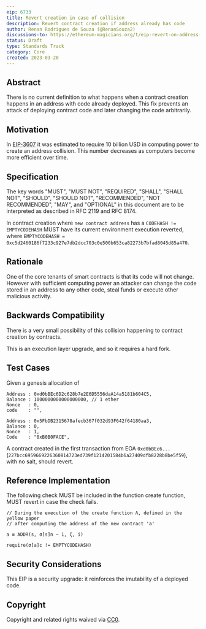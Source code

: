 ```yaml
---
eip: 6733
title: Revert creation in case of collision
description: Revert contract creation if address already has code
author: Renan Rodrigues de Souza (@RenanSouza2)
discussions-to: https://ethereum-magicians.org/t/eip-revert-on-address-collision/13442
status: Draft
type: Standards Track
category: Core
created: 2023-03-20
---
```


## Abstract

There is no current definition to what happens when a contract creation happens in an address with code already deployed. This fix prevents an attack of deploying contract code and later changing the code arbitrarily.

## Motivation

In [EIP-3607](./eip-3607.md) it was estimated to require 10 billion USD in computing power to create an address collision. This number decreases as computers become more efficient over time.

## Specification

The key words "MUST", "MUST NOT", "REQUIRED", "SHALL", "SHALL NOT", "SHOULD", "SHOULD NOT", "RECOMMENDED", "NOT RECOMMENDED", "MAY", and "OPTIONAL" in this document are to be interpreted as described in RFC 2119 and RFC 8174.

In contract creation where `new contract address` has a `CODEHASH != EMPTYCODEHASH` MUST have its current environment execution reverted, where `EMPTYCODEHASH = 0xc5d2460186f7233c927e7db2dcc703c0e500b653ca82273b7bfad8045d85a470`.

## Rationale

One of the core tenants of smart contracts is that its code will not change. However with sufficient computing power an attacker can change the code stored in an address to any other code, steal funds or execute other malicious activity.

## Backwards Compatibility

There is a very small possibility of this collision happening to contract creation by contracts.

This is an execution layer upgrade, and so it requires a hard fork.

## Test Cases

Given a genesis allocation of

```
Address : 0xd0bBEc6D2c628b7e2E6D5556daA14a5181b604C5,
Balance : 1000000000000000000, // 1 ether
Nonce   : 0,
code    : "",

Address : 0x5FbDB2315678afecb367f032d93F642f64180aa3,
Balance : 0,
Nonce   : 1,
Code    : "0xB0B0FACE",
```

A contract created in the first transaction from EOA `0xd0bBEc6...` (`227bcc6959669226360814723ed739f1214201584b6a27409dfb8228b8be5f59`), with no salt, should revert.


## Reference Implementation

The following check MUST be included in the function create function, MUST revert in case the check fails.

```
// During the execution of the create function Λ, defined in the yellow paper
// after computing the address of the new contract 'a'

a ≡ ADDR(s, σ[s]n − 1, ζ, i)

require(σ[a]c != EMPTYCODEHASH)
```

## Security Considerations

This EIP is a security upgrade: it reinforces the imutability of a deployed code.

## Copyright

Copyright and related rights waived via [CC0](../LICENSE.md).
